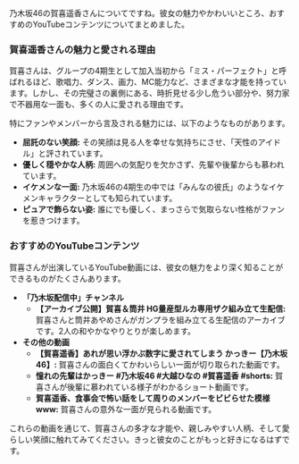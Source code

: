 乃木坂46の賀喜遥香さんについてですね。彼女の魅力やかわいいところ、おすすめのYouTubeコンテンツについてまとめました。

### 賀喜遥香さんの魅力と愛される理由
賀喜さんは、グループの4期生として加入当初から「ミス・パーフェクト」と呼ばれるほど、歌唱力、ダンス、画力、MC能力など、さまざまな才能を持っています。しかし、その完璧さの裏側にある、時折見せる少し危うい部分や、努力家で不器用な一面も、多くの人に愛される理由です。

特にファンやメンバーから言及される魅力には、以下のようなものがあります。
* **屈託のない笑顔:** その笑顔は見る人を幸せな気持ちにさせ、「天性のアイドル」と評されています。
* **優しく穏やかな人柄:** 周囲への気配りを欠かさず、先輩や後輩からも慕われています。
* **イケメンな一面:** 乃木坂46の4期生の中では「みんなの彼氏」のようなイケメンキャラクターとしても知られています。
* **ピュアで飾らない姿:** 誰にでも優しく、まっさらで気取らない性格がファンを惹きつけます。

### おすすめのYouTubeコンテンツ
賀喜さんが出演しているYouTube動画には、彼女の魅力をより深く知ることができるものがたくさんあります。

* **「乃木坂配信中」チャンネル**
    * **【アーカイブ公開】賀喜＆筒井 HG量産型ルカ専用ザク組み立て生配信:** 賀喜さんと筒井あやめさんがガンプラを組み立てる生配信のアーカイブです。2人の和やかなやりとりが楽しめます。
* **その他の動画**
    * **【賀喜遥香】あれが思い浮かぶ数字に愛されてしまう かっきー【乃木坂46】:** 賀喜さんの面白くてかわいらしい一面が切り取られた動画です。
    * **憧れの先輩はかっきー #乃木坂46 #大越ひなの #賀喜遥香 #shorts:** 賀喜さんが後輩に慕われている様子がわかるショート動画です。
    * **賀喜遥香、食事会で怖い話をして周りのメンバーをビビらせた模様www:** 賀喜さんの意外な一面が見られる動画です。

これらの動画を通じて、賀喜さんの多才な才能や、親しみやすい人柄、そして愛らしい笑顔に触れてみてください。きっと彼女のことがもっと好きになるはずです。